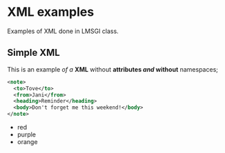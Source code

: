 # XML examples

Examples of XML done in LMSGI class.

## Simple XML

This is an example _of a_ **XML** without **attributes _and_ without** namespaces;

```xml
<note>
  <to>Tove</to>
  <from>Jani</from>
  <heading>Reminder</heading>
  <body>Don't forget me this weekend!</body>
</note>
```

<ul>
  <li>red</li>
  <li>purple</li>
  <li>orange</li>
</ul>

